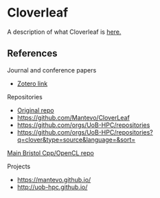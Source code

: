 # Cloverleaf

A description of what Cloverleaf is [here.](https://github.com/UK-MAC/CloverLeaf/blob/master/documentation.txt)

## References

Journal and conference papers
* [Zotero link](https://www.zotero.org/groups/4507615/comp-physics/collections/BJBJM25B)

Repositories
* [Original repo](https://github.com/UK-MAC/CloverLeaf)
* https://github.com/Mantevo/CloverLeaf
* https://github.com/orgs/UoB-HPC/repositories
* https://github.com/orgs/UoB-HPC/repositories?q=clover&type=source&language=&sort=

[Main Bristol Cpp/OpenCL repo](https://github.com/UoB-HPC/CloverLeaf)

Projects
* https://mantevo.github.io/
* http://uob-hpc.github.io/

